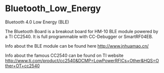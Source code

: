 Bluetooth_Low_Energy
====================

Bluetooth 4.0 Low Energy (BLE)

The Bluetooth Board is a breakout board for HM-10 BLE module powered by a TI CC2540. 
It is full programmable with CC-Debugger or SmartRF04EB.

Info about the BLE module can be found here http://www.jnhuamao.cn/


Info about the famous CC2540 can be found on TI website http://www.ti.com/product/cc2540&DCMP=LowPowerRFICs+Other&HQS=Other+OT+cc2540
